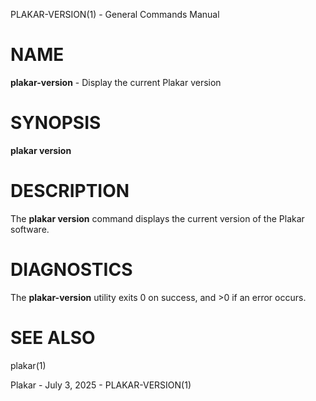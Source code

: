 PLAKAR-VERSION(1) - General Commands Manual

# NAME

**plakar-version** - Display the current Plakar version

# SYNOPSIS

**plakar&nbsp;version**

# DESCRIPTION

The
**plakar version**
command displays the current version of the Plakar software.

# DIAGNOSTICS

The **plakar-version** utility exits&#160;0 on success, and&#160;&gt;0 if an error occurs.

# SEE ALSO

plakar(1)

Plakar - July 3, 2025 - PLAKAR-VERSION(1)
